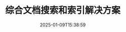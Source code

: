 ---
############################# Static ############################
layout: "family"
date:  2025-01-09T15:38:59
draft: false

product: "Search"
product_tag: "search"

lang: zh

############################# Head ############################
head_title: "文档文本搜索和索引 | API和免费网络应用"
head_description: "使用我们的API或免费在线文档搜索应用程序，在PDF、MS Office、OpenDocument和其他流行文件格式上执行高效文本搜索和数据索引。"

############################# Header ############################
title: "综合文档搜索和索引解决方案"
description:  |
  在PDF、Microsoft Office、OpenOffice和许多其他文档文件格式上执行文本搜索和索引。

  借助先进的全文搜索功能，快速定位大型文档集合中的信息。

  自定义搜索功能，如同义词、模糊搜索和词干提取，以提高准确性和结果。

############################# Supported Platforms ###############################
supported_platforms:
  enable: true
  head_title: "选择您的平台"
  title: "平台独立性"
  description: "GroupDocs.Search 与以下操作系统和框架兼容："
  details_link_title: "了解更多"

  items:
    # items loop
    - title: ".NET"
      description: GroupDocs.Search .NET 
      color: "blue"
      tag: "net"
      link: "/search/net/"
      features_link: "https://docs.groupdocs.com/search/net/system-requirements/"
      features:
          # features loop
          - rows: "3"
            content: |
                    .NET Framework 4.5 or later
      
          # features loop
          - rows: "4"
            content: |
                    Windows Desktop <br> Windows Server <br> Linux
      
          # features loop
          - rows: "3"
            content: |
                    Microsoft Visual Studio
      
          # features loop
          - rows: "1"
            content: |
                    70+ file formats
      

    # items loop
    - title: "Java"
      description: GroupDocs.Search Java
      color: "red"
      tag: "java"
      link: "/search/java/"
      features_link: "https://docs.groupdocs.com/search/java/system-requirements/"
      features:
          # features loop
          - rows: "3"
            content: |
                    Java SE 8 (1.8) or later
      
          # features loop
          - rows: "4"
            content: |
                    Windows <br> Linux <br> Mac OS
      
          # features loop
          - rows: "3"
            content: |
                   NetBeans <br> IntelliJ IDEA <br> Eclipse 
      
          # features loop
          - rows: "1"
            content: |
                    70+ file formats
      

    # items loop
    - title: "Node.js"
      description: GroupDocs.Search Node.js
      color: "green"
      tag: "nodejs-java"
      link: "/search/nodejs-java/"
      features_link: "https://docs.groupdocs.com/search/nodejs-java/system-requirements/"
      features:
          # features loop
          - rows: "3"
            content: |
                    Node.js 16+ and J2SE 8.0 (1.8)+
      
          # features loop
          - rows: "4"
            content: |
                    Windows <br> Linux <br> Mac OS
      
          # features loop
          - rows: "3"
            content: |
                    Atom <br> Visual Studio Code <br> 任何其他文本编辑器
      
          # features loop
          - rows: "1"
            content: |
                    70+ file formats


############################# Features ###############################
features:
  enable: true
  title: "GroupDocs.Search 的主要功能"
  description: "GroupDocs.Search 提供强大的工具，用于在流行的文档格式中进行索引和搜索文本。通过先进的搜索功能简化和增强文档管理。"

  items:
    # items loop
    - icon: "view"
      title: "高级文本搜索"
      content: "在索引文档中执行快速且准确的文本搜索。"

    # items loop
    - icon: "manipulate"
      title: "可定制搜索选项"
      content: "利用模糊搜索、同义词和词干提取等功能，以获取更精确的结果。"

    # items loop
    - icon: "merge"
      title: "支持多种格式"
      content: "在Microsoft Office、PDF、OpenOffice 和其他常见格式中索引和搜索内容。"

    # items loop
    - icon: "additional"
      title: "高效索引"
      content: "快速构建和维护大型文档集合的索引。"

############################# Code samples ############################
code_samples:
  enable: true
  title: "在流行文档格式中搜索文本"
  description: "GroupDocs.Search 代码示例"
  items:
    # code sample loop
    - title: "文本搜索"
      content: |
       GroupDocs.Search 是一个强大的工具，用于在文档中查找文本。您可以在特定文件夹中搜索多个不同格式的文档。搜索结果保存在单独的文件夹中，允许您访问和重用，而无须再次进行搜索。
      samples:
        - language: "C#"
          color: "blue"
          content: |
            ```csharp {style=abap}   
            // 创建一个 Index 类的实例，指定用于存储索引的文件夹。
            Index index = new Index("\\Index Folder");

            //指定将在其中进行搜索的文档路径。
            index.Add("\\Documents Folder");

            //创建 SearchOptions 对象的实例。
            SearchOptions options = new SearchOptions();

            //执行所需文本的搜索。
            SearchResult result = index.Search("ipsum dolor", options);

            //处理和处理搜索结果。
            if (result.DocumentCount > 0){
                Console.WriteLine("Documents: " + result.DocumentCount);
                for (int i = 0; i < result.DocumentCount; i++)
                {
                    FoundDocument document = result.GetFoundDocument(i);
                    Console.WriteLine("Document: " + document.DocumentInfo.FilePath);
                    Console.WriteLine("Found: " + document.FoundFields.Length);
                }
            }

            ```
        - language: "Java"
          color: "red"
          content: |
            ```java {style=abap}   
            // 创建一个 Index 类的实例，指定用于存储索引的文件夹。
            Index index = new Index("\\Index Folder");

            //指定将在其中进行搜索的文档路径。
            index.add("\\Documents Folder");

            //创建 SearchOptions 对象的实例。
            SearchOptions options = new SearchOptions();

            //执行所需文本的搜索。
            SearchResult result = index.search("ipsum dolor", options);

            //处理和处理搜索结果。
            if (result.getDocumentCount() > 0){
                System.out.println("Documents: " + result.getDocumentCount());
                for (int i = 0; i < result.getDocumentCount(); i++)
                {
                    FoundDocument document = result.getFoundDocument(i);
                    System.out.println("Document: " + document.getDocumentInfo().getFilePath());
                    System.out.println("Found: " + document.getFoundFields().length);
                }
            }

            ```
        - language: "TypeScript"
          color: "green"
          content: |
            ```javascript {style=abap}   
            const searchLib = require('@groupdocs/groupdocs.search');

            // 创建一个 Index 类的实例，指定用于存储索引的文件夹。
            const index = new searchLib.Index('\\Index Folder');

            //指定将在其中进行搜索的文档路径。
            index.add('\\Documents Folder');

            //创建 SearchOptions 对象的实例。
            const options = new searchLib.SearchOptions();

            //执行所需文本的搜索。
            const result = index.search('ipsum dolor', options);

            //处理和处理搜索结果。
            if (result.getDocumentCount() > 0){
                console.log('Documents: ' + result.getDocumentCount());
                for (int i = 0; i < result.getDocumentCount(); i++)
                {
                    const document = result.getFoundDocument(i);
                    console.log('Document: ' + document.getDocumentInfo().getFilePath());
                    console.log('Found: ' + document.getFoundFields().length);
                }
            }

            ```


############################# Supported Formats ###############################
formats:
  enable: true
  title: "支持70多种文件格式"
  description: "GroupDocs.Search几乎支持所有广泛使用的文件格式"

############################# Metrics ###############################
metrics:
  enable: true
  title: "我们的产品统计"
  description: "发现展示我们性能、覆盖范围和增长的关键指标。"

  items:
    # items loop
    - number: "70+"
      title: "支持的格式"
      content: "我们提供超过70种流行文档格式的兼容性。"

    # items loop
    - number: "500k"
      title: "NuGet下载"
      content: "GroupDocs.Search for .NET 在NuGet上已被下载超过500,000次。"

    # items loop
    - number: "12k"
      title: "Maven下载"
      content: "Java开发者在Maven上下载了GroupDocs.Search超过12,000次。"

    # items loop
    - number: "150+"
      title: "满意的客户"
      content: "全球开发者和领先企业依赖我们的产品提供创新解决方案。"


############################# Customers ###############################
customers:
  enable: true
  title: "我们的满意客户"
  description: "GroupDocs库获得全球领先品牌和组织的信任。"

  items:
    # items loop
    - title: "BenQ Corporation"
      logo: "benq"
      
    # items loop
    - title: "Nasdaq Stock Market"
      logo: "nasdaq"
      
    # items loop
    - title: "AT&T Inc."
      logo: "att"
      
    # items loop
    - title: "Customer logo AstraZeneca"
      logo: "astrazeneca"
      
    # items loop
    - title: "Central Bank of Argentina"
      logo: "argentinacentralbank"
      
    # items loop
    - title: "Roche Holding AG"
      logo: "roche"
      
    # items loop
    - title: "Capita"
      logo: "capita"
      
    # items loop
    - title: "Axa S.A."
      logo: "axa"
      
    # items loop
    - title: "Instructure Inc."
      logo: "instructure"
      
    # items loop
    - title: "Wipro"
      logo: "wipro"


############################# Actions ###############################
actions:
  enable: true
  title: "今天就开始您的旅程！"
  description: "在您首选的平台上体验GroupDocs.Search的免费服务。"

  items:
    # items loop
    - title: ".NET"
      color: "blue"
      link: "/search/net/"

    # items loop
    - title: "Java"
      color: "red"
      link: "/search/java/"

############################# FAQ ###############################
faq:
  enable: true
  title: "常见问题"
  description: "查找有关GroupDocs.Search的常见问题答案。"

  items:
    # items loop
    - question: "GroupDocs.Search是否需要外部工具来搜索文档？"
      answer: "不需要，GroupDocs.Search作为独立解决方案工作，无需其他工具或软件（如Adobe Acrobat或Microsoft Office）即可执行搜索。"

    # items loop
    - question: "我可以在购买之前测试GroupDocs.Search吗？"
      answer: "可以！GroupDocs.Search提供免费试用。您可以探索其特点，尽管试用版本可能包含水印或功能限制。要解锁所有功能，请申请免费的30天临时许可。了解更多信息，请访问[临时许可](https://purchase.groupdocs.com/temporary-license/)页面。"

    # items loop
    - question: "有哪些许可选项可供选择？"
      answer: "我们为GroupDocs.Search提供几种许可模式，以满足不同的需求。根据团队规模、使用场景或是否需要SDK/API进行客户端分发，选择一种许可。为了灵活使用，您可以考虑按照实际使用量支付的计量许可。有关您的选项的更多信息，请访问[定价](https://purchase.groupdocs.com/pricing/search/net/)页面。"

############################# App links ###############################
app_links:
  enable: true
  title: "GroupDocs.Search 网络应用"
  description: "使用我们的免费网络应用程序探索 GroupDocs.Search。直接在您的浏览器中对超过70种流行文件格式执行文本搜索和索引——完全免费。"

  items:
    # items loop
    - title: "GroupDocs.Search Total"
      content: "直接从网页浏览器中搜索PDF、Excel、Word、PowerPoint和其他文件类型。"
      icon: "groupdocs_watermark-app"
      link: "https://products.groupdocs.app/search/total"

    # items loop
    - title: "GroupDocs.Search Word"
      content: "上传DOCX以便执行不需要安装软件的高级文本搜索。"
      icon: "groupdocs_words-app"
      link: "https://products.groupdocs.app/search/docx"

    # items loop
    - title: "GroupDocs.Search PDF"
      content: "免费测试PDF的索引和检索功能，支持各种格式。"
      icon: "groupdocs_pdf-app"
      link: "https://products.groupdocs.app/search/pdf"


---